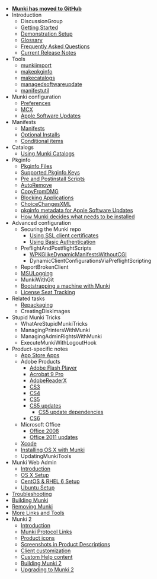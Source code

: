   * **[Munki has moved to GitHub](http://munki.github.io/munki/)**
  * Introduction
    * DiscussionGroup
    * [Getting Started](GettingStartedWithMunki.md)
    * [Demonstration Setup](DemonstrationSetup.md)
    * [Glossary](Glossary.md)
    * [Frequently Asked Questions](FAQ.md)
    * [Current Release Notes](CurrentReleaseNotes.md)
  * Tools
    * [munkiimport](munkiimport.md)
    * [makepkginfo](makepkginfo.md)
    * [makecatalogs](makecatalogs.md)
    * [managedsoftwareupdate](managedsoftwareupdate.md)
    * [manifestutil](manifestutil.md)
  * Munki configuration
    * [Preferences](configuration.md)
    * [MCX](MCXSupportInMunki.md)
    * [Apple Software Updates](AppleSoftwareUpdatesWithMunki.md)
  * Manifests
    * [Manifests](Manifests.md)
    * [Optional Installs](MunkiOptionalInstalls.md)
    * [Conditional items](ConditionalItems.md)
  * Catalogs
    * [Using Munki Catalogs](MunkiCatalogDocumentation.md)
  * Pkginfo
    * [Pkginfo Files](PkginfoFiles.md)
    * [Supported Pkginfo Keys](SupportedPkginfoKeys.md)
    * [Pre and Postinstall Scripts](PreAndPostinstallScripts.md)
    * [AutoRemove](MunkiAndAutoRemove.md)
    * [CopyFromDMG](CopyFromDMG.md)
    * [Blocking Applications](BlockingApplications.md)
    * [ChoiceChangesXML](ChoiceChangesXML.md)
    * [pkginfo metadata for Apple Software Updates](PkginfoForAppleSoftwareUpdates.md)
    * [How Munki decides what needs to be installed](HowMunkiDecidesWhatNeedsToBeInstalled.md)
  * Advanced configuration
    * Securing the Munki repo
      * [Using SSL client certificates](UsingMunkiWithSSLClientCertificates.md)
      * [Using Basic Authentication](SecuringMunkiUsingBasicAuthentication.md)
    * PreflightAndPostflightScripts
      * [WPKGlikeDynamicManifestsWithoutCGI](WPKGlikeDynamicManifestsWithoutCGI.md)
      * DynamicClientConfigurationsViaPreflightScripting
    * ReportBrokenClient
    * [MSULogging](MSULogging.md)
    * MunkiWithGit
    * [Bootstrapping a machine with Munki](BootstrappingWithMunki.md)
    * [License Seat Tracking](LicenseSeatTracking.md)
  * Related tasks
    * [Repackaging](Repackaging.md)
    * CreatingDiskImages
  * Stupid Munki Tricks
    * WhatAreStupidMunkiTricks
    * ManagingPrintersWithMunki
    * ManagingAdminRightsWithMunki
    * ExecuteMunkiWithLogoutHook
  * Product-specific notes
    * [App Store Apps](AppStoreApps.md)
    * Adobe Products
      * [Adobe Flash Player](AdobeFlashPlayer.md)
      * [Acrobat 9 Pro](MunkiAndAcrobat9Pro.md)
      * [AdobeReaderX](AdobeReaderX.md)
      * [CS3](MunkiAndAdobeCS3.md)
      * [CS4](MunkiAndAdobeCS4.md)
      * [CS5](MunkiAndAdobeCS5.md)
      * [CS5 updates](MunkiAndAdobeCS5Updates.md)
        * [CS5 update dependencies](AdobeCS5UpdateDependencies.md)
      * [CS6](MunkiAndAdobeCS6.md)
    * Microsoft Office
      * [Office 2008](MunkiAndOffice2008.md)
      * [Office 2011 updates](MunkiAndOffice2011Updates.md)
    * [Xcode](Xcode.md)
    * [Installing OS X with Munki](InstallingOSX.md)
    * UpdatingMunkiTools
  * Munki Web Admin
    * [Introduction](MunkiWebAdmin.md)
    * [OS X Setup](MunkiWebAdminOSXSetup.md)
    * [CentOS & RHEL 6 Setup](MunkiWebAdminLinuxSetup.md)
    * [Ubuntu Setup](MunkiWebAdminUbuntuSetup.md)
  * [Troubleshooting](Troubleshooting.md)
  * [Building Munki](BuildingMunki.md)
  * [Removing Munki](RemovingMunki.md)
  * [More Links and Tools](MoreLinksAndTools.md)
  * Munki 2
    * [Introduction](Munki2Introduction.md)
    * [Munki Protocol Links](MunkiLinks.md)
    * [Product icons](ProductIcons.md)
    * [Screenshots in Product Descriptions](ScreenshotsInProductDescriptions.md)
    * [Client customization](ClientCustomization.md)
    * [Custom Help content](CustomHelpContent.md)
    * [Building Munki 2](BuildingMunki2Pkgs.md)
    * [Upgrading to Munki 2](UpgradingToMunki2.md)

